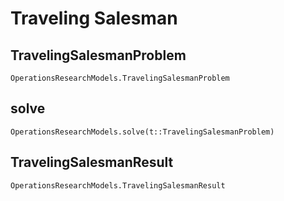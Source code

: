 # Traveling Salesman 

## TravelingSalesmanProblem

```@docs
OperationsResearchModels.TravelingSalesmanProblem
```

## solve

```@docs
OperationsResearchModels.solve(t::TravelingSalesmanProblem)
```


## TravelingSalesmanResult

```@docs
OperationsResearchModels.TravelingSalesmanResult
```